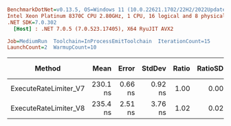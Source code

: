 ``` ini

BenchmarkDotNet=v0.13.5, OS=Windows 11 (10.0.22621.1702/22H2/2022Update/SunValley2), VM=Hyper-V
Intel Xeon Platinum 8370C CPU 2.80GHz, 1 CPU, 16 logical and 8 physical cores
.NET SDK=7.0.302
  [Host] : .NET 7.0.5 (7.0.523.17405), X64 RyuJIT AVX2

Job=MediumRun  Toolchain=InProcessEmitToolchain  IterationCount=15  
LaunchCount=2  WarmupCount=10  

```
|                Method |     Mean |   Error |  StdDev | Ratio | RatioSD |   Gen0 | Allocated | Alloc Ratio |
|---------------------- |---------:|--------:|--------:|------:|--------:|-------:|----------:|------------:|
| ExecuteRateLimiter_V7 | 230.1 ns | 0.66 ns | 0.92 ns |  1.00 |    0.00 | 0.0148 |     376 B |        1.00 |
| ExecuteRateLimiter_V8 | 235.4 ns | 2.51 ns | 3.76 ns |  1.02 |    0.02 | 0.0014 |      40 B |        0.11 |
